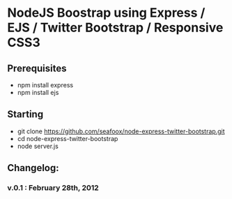 #  NodeJS Boostrap using Express / EJS / Twitter Bootstrap / Responsive CSS3

## Prerequisites

- npm install express
- npm install ejs

## Starting

- git clone https://github.com/seafoox/node-express-twitter-bootstrap.git
- cd node-express-twitter-bootstrap
- node server.js

## Changelog:

### v.0.1 : February 28th, 2012